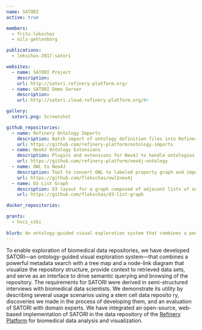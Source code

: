 ```yaml
---
name: SATORI
active: true

members:
  - fritz-lekschas
  - nils-gehlenborg

publications:
  - lekschas-2017-satori

websites:
  - name: SATORI Project
    description: 
    url: http://satori.refinery-platform.org/
  - name: SATORI Demo Server
    description: 
    url: http://satori.cloud.refinery-platform.org/#/

gallery:
  satori.png: Screenshot

github_repositories:
  - name: Refinery Ontology Imports
    description: Batch import of ontology definition files into Refinery.
    url: https://github.com/refinery-platform/ontology-imports
  - name: Neo4J Ontology Extensions
    description: Plugins and extensions for Neo4J to handle ontologies.
    url: https://github.com/refinery-platform/neo4j-ontology
  - name: OWL to Neo4J
    description: Tool to convert OWL to labeled property graph and import into Neo4J.
    url: https://github.com/flekschas/owl2neo4j
  - name: D3 List Graph
    description: D3 layout for a graph composed of adjacent lists of nodes.
    url: https://github.com/flekschas/d3-list-graph

docker_repositories:

grants:
  - hsci_csbi
  
blurb: An ontology-guided visual exploration system that combines a powerful metadata search with a tree map and a node-link diagram that visualize the repository structure, provide context to retrieved data sets, and serve as an interface to drive semantic querying and browsing of the repository.
---
```

To enable exploration of biomedical data repositories, we have developed SATORI—an ontology-guided visual exploration system—that combines a powerful metadata search with a tree map and a node-link diagram that visualize the repository structure, provide context to retrieved data sets, and serve as an interface to drive semantic querying and browsing of the repository. The requirements for SATORI were derived in semi-structured interviews with biomedical data scientists. We demonstrate its utility by describing several usage scenarios using a stem cell data reposito ry, discoveries we made in the process of developing them, and an evaluation of SATORI with domain experts. We have integrated an open-source, web-based implementation of SATORI in the data repository of the [Refinery Platform]() for biomedical data analysis and visualization.
